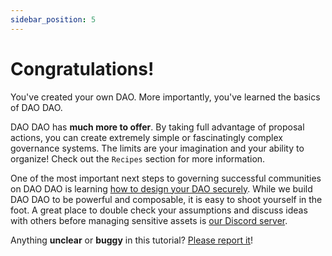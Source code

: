 ```yaml
---
sidebar_position: 5
---
```


# Congratulations!

You've created your own DAO. More importantly, you've learned the basics of DAO DAO.

DAO DAO has **much more to offer**. By taking full advantage of proposal actions, you can create extremely simple or fascinatingly complex governance
systems. The limits are your imagination and your ability to organize! Check out the `Recipes` section for more information.

One of the most important next steps to governing successful communities on DAO DAO is learning [how to design your DAO securely](https://medium.com/@dao-dao/best-security-practices-for-daos-59484932377f). While we build DAO DAO to be powerful and composable, it is easy to shoot yourself in the foot. A great place to double check your assumptions and discuss ideas with others before managing sensitive assets is [our Discord server](https://discord.daodao.zone). 

Anything **unclear** or **buggy** in this tutorial? [Please report it](https://github.com/DA0-DA0/docs/issues)!
